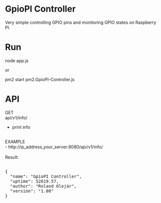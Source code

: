 # GpioPI Controller
Very simple controlling GPIO pins and monitoring GPIO states on Raspberry PI.

# Run
node app.js

or

pm2 start pm2.GpioPI-Controller.js

# API

GET<br>
api/v1/info/<br>
- print info<br>
<br>
EXAMPLE<br>
- http://ip_address_your_server:8080/api/v1/info/<br>
<br>
Result:<br><br>
<pre>
{
  "name": "GpioPI Controller",
  "uptime": 52619.57,
  "author": "Roland Olejár",
  "version": "1.00"
}
</pre>
<br>
